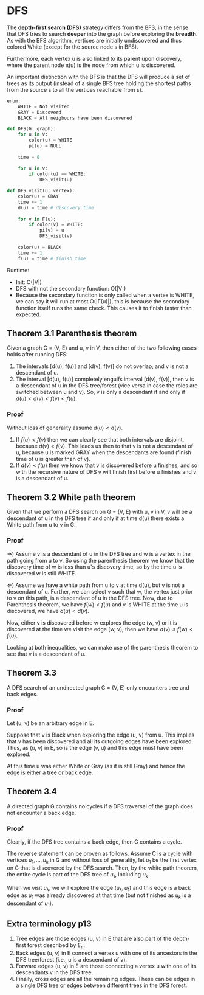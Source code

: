 # DFS
The **depth-first search (DFS)** strategy differs from the BFS, in the sense that DFS tries to search **deeper** into the graph before exploring the **breadth**. As with the BFS algorithm, vertices are initially undiscovered and thus colored White (except for the source node s in BFS). 

Furthermore, each vertex u is also linked to its parent upon discovery, where the parent node π(u) is the node from which u is discovered. 

An important distinction with the BFS is that the DFS will produce a set of trees as its output (instead of a single BFS tree holding the shortest paths from the source s to all the vertices reachable from s).
```python
enum:
	WHITE = Not visited
	GRAY = Discoverd
	BLACK = All neigbours have been discovered

def DFS(G: graph):
	for u in V:
		color(u) = WHITE
		pi(u) = NULL
	
	time = 0
	
	for u in V:
		if color(u) == WHITE:
			DFS_visit(u)

def DFS_visit(u: vertex):
	color(u) = GRAY
	time += 1
	d(u) = time # discovery time
	
	for v in Γ(u):
		if color(v) = WHITE:
			pi(v) = u
			DFS_visit(v)
	
	color(u) = BLACK
	time += 1
	f(u) = time # finish time
```
Runtime:
- Init: O(|V|)
- DFS with not the secondary function: O(|V|)
- Because the secondary function is only called when a vertex is WHITE, we can say it will run at most O(|Γ(u)|), this is because the secondary function itself runs the same check. This causes it to finish faster than expected.
## Theorem 3.1 Parenthesis theorem
Given a graph G = (V, E) and u, v in V, then either of the two following cases holds after running DFS:
1. The intervals \[d(u), f(u)] and \[d(v), f(v)] do not overlap, and v is not a descendant of u.
2. The interval \[d(u), f(u)] completely engulfs interval \[d(v), f(v)], then v is a descendant of u in the DFS tree/forest (vice versa in case the roles are switched between u and v).
So, v is only a descendant if and only if $d(u) \lt d(v) \lt f(v) \lt f(u)$.
### Proof
Without loss of generality assume $d(u) \lt d(v)$.

1. If $f(u) \lt f(v)$ then we can clearly see that both intervals are disjoint, because $d(v) \lt f(v)$. This leads us then to that v is not a descendant of u, because u is marked GRAY when the descendants are found (finish time of u is greater than of v). 
2. If $d(v) \lt f(u)$ then we know that v is discovered before u finishes, and so with the recursive nature of DFS v will finish first before u finishes and v is a descendant of u.
## Theorem 3.2 White path theorem
Given that we perform a DFS search on G = (V, E) with u, v in V, v will be a descendant of u in the DFS tree if and only if at time d(u) there exists a White path from u to v in G.
### Proof
$\Rightarrow$) Assume v is a descendant of u in the DFS tree and w is a vertex in the path going from u to v. So using the parenthesis theorem we know that the discovery time of w is less than u's discovery time, so by the time u is discovered w is still WHITE.

$\Leftarrow$) Assume we have a white path from u to v at time d(u), but v is not a descendant of u. Further, we can select v such that w, the vertex just prior to v on this path, is a descendant of u in the DFS tree. Now, due to Parenthesis theorem, we have $f(w) \lt f(u)$ and v is WHITE at the time u is discovered, we have $d(u) \lt d(v)$.

Now, either v is discovered before w explores the edge (w, v) or it is discovered at the time we visit the edge (w, v), then we have $d(v) \le f(w) \lt f(u)$. 

Looking at both inequalities, we can make use of the parenthesis theorem to see that v is a descendant of u.
## Theorem 3.3 
A DFS search of an undirected graph G = (V, E) only encounters tree and back edges.
### Proof
Let (u, v) be an arbitrary edge in E. 

Suppose that v is Black when exploring the edge (u, v) from u. This implies that v has been discovered and all its outgoing edges have been explored. Thus, as (u, v) in E, so is the edge (v, u) and this edge must have been explored. 

At this time u was either White or Gray (as it is still Gray) and hence the edge is either a tree or back edge.
## Theorem 3.4
A directed graph G contains no cycles if a DFS traversal of the graph does not encounter a back edge.
### Proof
Clearly, if the DFS tree contains a back edge, then G contains a cycle. 

The reverse statement can be proven as follows. Assume C is a cycle with vertices $u_1, . . . , u_k$ in G and without loss of generality, let $u_1$ be the first vertex on G that is discovered by the DFS search. Then, by the white path theorem, the entire cycle is part of the DFS tree of $u_1$, including $u_k$. 

When we visit $u_k$, we will explore the edge $(u_k, u_1)$ and this edge is a back edge as $u_1$ was already discovered at that time (but not finished as $u_k$ is a descendant of $u_1$).
## Extra terminology p13
1. Tree edges are those edges (u, v) in E that are also part of the depth-first forest described by $E_π$. 
2. Back edges (u, v) in E connect a vertex u with one of its ancestors in the DFS tree/forest (i.e., u is a descendant of v). 
3. Forward edges (u, v) in E are those connecting a vertex u with one of its descendants v in the DFS tree. 
4. Finally, cross edges are all the remaining edges. These can be edges in a single DFS tree or edges between different trees in the DFS forest.